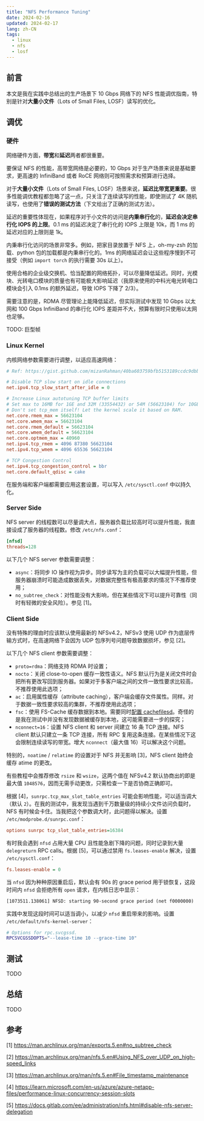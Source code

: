 ```yaml
---
title: "NFS Performance Tuning"
date: 2024-02-16
updated: 2024-02-17
lang: zh-CN
tags:
  - linux
  - nfs
  - losf
---
```


## 前言

本文是我在实践中总结出的生产场景下 10 Gbps 网络下的 NFS 性能调优指南，特别是针对**大量小文件**（Lots of Small Files, LOSF）读写的优化。

## 调优

### 硬件

网络硬件方面，**带宽**和**延迟**两者都很重要。

要保证 NFS 的性能，高带宽网络是必要的，10 Gbps 对于生产场景来说是基础要求，更高速的 InfiniBand 或者 RoCE 网络则可按照需求和预算进行选择。

对于**大量小文件**（Lots of Small Files, LOSF）场景来说，**延迟比带宽更重要**。很多性能调优教程都忽略了这一点，只关注了连续读写的性能，即使测试了 4K 随机读写，也使用了**错误的测试方法**（下文给出了正确的测试方法）。

延迟的重要性体现在，如果程序对于小文件的访问是**内秉串行化**的，**延迟会决定串行化 IOPS 的上限**。0.1 ms 的延迟决定了串行化的 IOPS 上限是 10k，而 1 ms 的延迟对应的上限则是 1k。

内秉串行化访问的场景非常多。例如，把家目录放置于 NFS 上，oh-my-zsh 的加载、python 包的加载都是内秉串行化的。1ms 的网络延迟会让这些程序慢到不可接受（例如 `import torch` 的执行需要 30s 以上）。

使用合格的企业级交换机、恰当配置的网络拓扑，可以尽量降低延迟。同时，光模块、光转电口模块的质量也有可能极大影响延迟（我原来使用的中科光电光转电口模块会引入 0.1ms 的额外延迟，导致 IOPS 下降了 2/3）。

需要注意的是，RDMA 尽管理论上能降低延迟，但实际测试中发现 10 Gbps 以太网和 100 Gbps InfiniBand 的串行化 IOPS 差距并不大，预算有限时只使用以太网也足够。

TODO: 巨型帧

### Linux Kernel

内核网络参数需要进行调整，以适应高速网络：

```ini
# Ref: https://gist.github.com/mizanRahman/40ba603759bfb5153189ccdc9dbbd1e4

# Disable TCP slow start on idle connections
net.ipv4.tcp_slow_start_after_idle = 0

# Increase Linux autotuning TCP buffer limits
# Set max to 16MB for 1GE and 32M (33554432) or 54M (56623104) for 10GE
# Don't set tcp_mem itself! Let the kernel scale it based on RAM.
net.core.rmem_max = 56623104
net.core.wmem_max = 56623104
net.core.rmem_default = 56623104
net.core.wmem_default = 56623104
net.core.optmem_max = 40960
net.ipv4.tcp_rmem = 4096 87380 56623104
net.ipv4.tcp_wmem = 4096 65536 56623104

# TCP Congestion Control
net.ipv4.tcp_congestion_control = bbr
net.core.default_qdisc = cake
```

在服务端和客户端都需要应用这套设置，可以写入 `/etc/sysctl.conf` 中以持久化。

### Server Side

NFS server 的线程数可以尽量调大点，服务器负载比较高时可以提升性能，我直接设成了服务器的线程数。修改 `/etc/nfs.conf`：

```ini
[nfsd]
threads=128
```

以下几个 NFS server 参数需要调整：

- `async`：将同步 IO 操作视为异步。同步读写为主的负载可以大幅提升性能，但服务器崩溃时可能造成数据丢失，对数据完整性有极高要求的情况下不推荐使用；
- `no_subtree_check`：对性能没有大影响，但在某些情况下可以提升可靠性（同时有轻微的安全风险）。参见 [1]。

### Client Side

没有特殊的理由时应该默认使用最新的 NFSv4.2，NFSv3 使用 UDP 作为底层传输方式时，在高速网络下会因为 UDP 包序列号问题导致数据损坏，参见 [2]。

以下几个 NFS client 参数需要调整：

- `proto=rdma`：网络支持 RDMA 时设置；
- `nocto`：关闭 close-to-open 缓存一致性语义。NFS 默认行为是关闭文件时会把所有更改写回到服务器。如果对于多客户端之间的文件一致性要求比较高，不推荐使用此选项；
- `ac`：启用属性缓存（attribute caching），客户端会缓存文件属性。同样。对于数据一致性要求较高的集群，不推荐使用此选项；
- `fsc`：使用 FS-Cache 缓存数据到本地。需要同时[配置 cachefilesd](https://github.com/jnsnow/cachefilesd)。奇怪的是我在测试中并没有发现数据被缓存到本地，这可能需要进一步的探究；
- `nconnect=16`：设置 NFS client 和 server 间建立 16 条 TCP 连接。NFS client 默认只建立一条 TCP 连接，所有 RPC 复用这条连接。在某些情况下这会限制连续读写的带宽。增大 `nconnect`（最大值 16）可以解决这个问题。

特别的，`noatime` / `relatime` 的设置对于 NFS 并无影响 [3]，NFS client 始终会缓存 atime 的更改。

有些教程中会推荐修改 `rsize` 和 `wsize`，这两个值在 NFSv4.2 默认协商出的即是最大值 `1048576`，因而无需手动更改，只需检查一下是否协商正确即可。

根据 [4]，`sunrpc.tcp_max_slot_table_entries` 可能会影响性能，可以适当调大（默认 `2`）。在我的测试中，我发现当遇到千万数量级的持续小文件访问负载时，NFS 有时候会卡住。当我把这个参数调大时，此问题得以解决。设置 `/etc/modprobe.d/sunrpc.conf`：

```ini
options sunrpc tcp_slot_table_entries=16384
```

有时我会遇到 `nfsd` 占用大量 CPU 且性能急剧下降的问题，同时记录到大量 `delegreturn` RPC calls。根据 [5]，可以通过禁用 `fs.leases-enable` 解决，设置 `/etc/sysctl.conf`：

```ini
fs.leases-enable = 0
```

当 `nfsd` 因为种种原因重启后，默认会有 90s 的 grace period 用于锁恢复，这段时间内 `nfsd` 会拒绝所有 `open` 请求，在内核日志中显示：

```txt
[1073511.138061] NFSD: starting 90-second grace period (net f0000000)
```

实践中发现这段时间可以适当调小，以减少 `nfsd` 重启带来的影响。设置 `/etc/default/nfs-kernel-server`：

```bash
# Options for rpc.svcgssd.
RPCSVCGSSDOPTS="--lease-time 10 --grace-time 10"
```

## 测试

TODO

## 总结

TODO

## 参考

[1] https://man.archlinux.org/man/exports.5.en#no_subtree_check

[2] https://man.archlinux.org/man/nfs.5.en#Using_NFS_over_UDP_on_high-speed_links

[3] https://man.archlinux.org/man/nfs.5.en#File_timestamp_maintenance

[4] https://learn.microsoft.com/en-us/azure/azure-netapp-files/performance-linux-concurrency-session-slots

[5] https://docs.gitlab.com/ee/administration/nfs.html#disable-nfs-server-delegation
